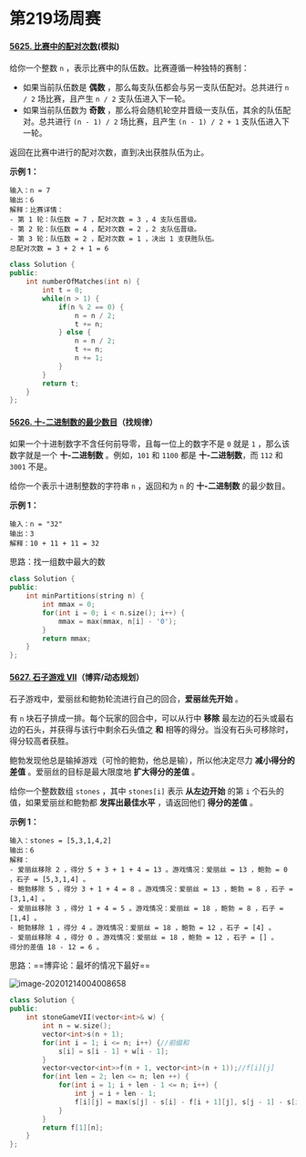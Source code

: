 # 第219场周赛

#### [5625. 比赛中的配对次数](https://leetcode-cn.com/problems/count-of-matches-in-tournament/)(模拟)

给你一个整数 `n` ，表示比赛中的队伍数。比赛遵循一种独特的赛制：

- 如果当前队伍数是 **偶数** ，那么每支队伍都会与另一支队伍配对。总共进行 `n / 2` 场比赛，且产生 `n / 2` 支队伍进入下一轮。
- 如果当前队伍数为 **奇数** ，那么将会随机轮空并晋级一支队伍，其余的队伍配对。总共进行 `(n - 1) / 2` 场比赛，且产生 `(n - 1) / 2 + 1` 支队伍进入下一轮。

返回在比赛中进行的配对次数，直到决出获胜队伍为止。

 

**示例 1：**

```
输入：n = 7
输出：6
解释：比赛详情：
- 第 1 轮：队伍数 = 7 ，配对次数 = 3 ，4 支队伍晋级。
- 第 2 轮：队伍数 = 4 ，配对次数 = 2 ，2 支队伍晋级。
- 第 3 轮：队伍数 = 2 ，配对次数 = 1 ，决出 1 支获胜队伍。
总配对次数 = 3 + 2 + 1 = 6
```

```cpp
class Solution {
public:
    int numberOfMatches(int n) {
        int t = 0;
        while(n > 1) {
            if(n % 2 == 0) {
                n = n / 2;
                t += n;
            } else {
                n = n / 2;
                t += n;
                n += 1;
            }
        }
        return t;
    }
};
```

#### [5626. 十-二进制数的最少数目](https://leetcode-cn.com/problems/partitioning-into-minimum-number-of-deci-binary-numbers/)（找规律）

如果一个十进制数字不含任何前导零，且每一位上的数字不是 `0` 就是 `1` ，那么该数字就是一个 **十-二进制数** 。例如，`101` 和 `1100` 都是 **十-二进制数**，而 `112` 和 `3001` 不是。

给你一个表示十进制整数的字符串 `n` ，返回和为 `n` 的 **十-二进制数** 的最少数目。

**示例 1：**

```
输入：n = "32"
输出：3
解释：10 + 11 + 11 = 32
```

思路：找一组数中最大的数

```cpp
class Solution {
public:
    int minPartitions(string n) {
        int mmax = 0;
        for(int i = 0; i < n.size(); i++) {
            mmax = max(mmax, n[i] - '0');
        }
        return mmax;
    }
};
```

#### [5627. 石子游戏 VII](https://leetcode-cn.com/problems/stone-game-vii/)（博弈/动态规划）

石子游戏中，爱丽丝和鲍勃轮流进行自己的回合，**爱丽丝先开始** 。

有 `n` 块石子排成一排。每个玩家的回合中，可以从行中 **移除** 最左边的石头或最右边的石头，并获得与该行中剩余石头值之 **和** 相等的得分。当没有石头可移除时，得分较高者获胜。

鲍勃发现他总是输掉游戏（可怜的鲍勃，他总是输），所以他决定尽力 **减小得分的差值** 。爱丽丝的目标是最大限度地 **扩大得分的差值** 。

给你一个整数数组 `stones` ，其中 `stones[i]` 表示 **从左边开始** 的第 `i` 个石头的值，如果爱丽丝和鲍勃都 **发挥出最佳水平** ，请返回他们 **得分的差值** 。

**示例 1：**

```
输入：stones = [5,3,1,4,2]
输出：6
解释：
- 爱丽丝移除 2 ，得分 5 + 3 + 1 + 4 = 13 。游戏情况：爱丽丝 = 13 ，鲍勃 = 0 ，石子 = [5,3,1,4] 。
- 鲍勃移除 5 ，得分 3 + 1 + 4 = 8 。游戏情况：爱丽丝 = 13 ，鲍勃 = 8 ，石子 = [3,1,4] 。
- 爱丽丝移除 3 ，得分 1 + 4 = 5 。游戏情况：爱丽丝 = 18 ，鲍勃 = 8 ，石子 = [1,4] 。
- 鲍勃移除 1 ，得分 4 。游戏情况：爱丽丝 = 18 ，鲍勃 = 12 ，石子 = [4] 。
- 爱丽丝移除 4 ，得分 0 。游戏情况：爱丽丝 = 18 ，鲍勃 = 12 ，石子 = [] 。
得分的差值 18 - 12 = 6 。
```

思路：==博弈论：最坏的情况下最好==

![image-20201214004008658](http://test-fangsong-imgsubmit.oss-cn-beijing.aliyuncs.com/img/image-20201214004008658.png)

```cpp
class Solution {
public:
    int stoneGameVII(vector<int>& w) {
        int n = w.size();
        vector<int>s(n + 1);
        for(int i = 1; i <= n; i++) {//前缀和
            s[i] = s[i - 1] + w[i - 1];
        }
        vector<vector<int>>f(n + 1, vector<int>(n + 1));//f[i][j]
        for(int len = 2; len <= n; len ++) {
            for(int i = 1; i + len - 1 <= n; i++) {
                int j = i + len - 1;
                f[i][j] = max(s[j] - s[i] - f[i + 1][j], s[j - 1] - s[i - 1] - f[i][j - 1]);
            }
        }
        return f[1][n];
    }
};
```


